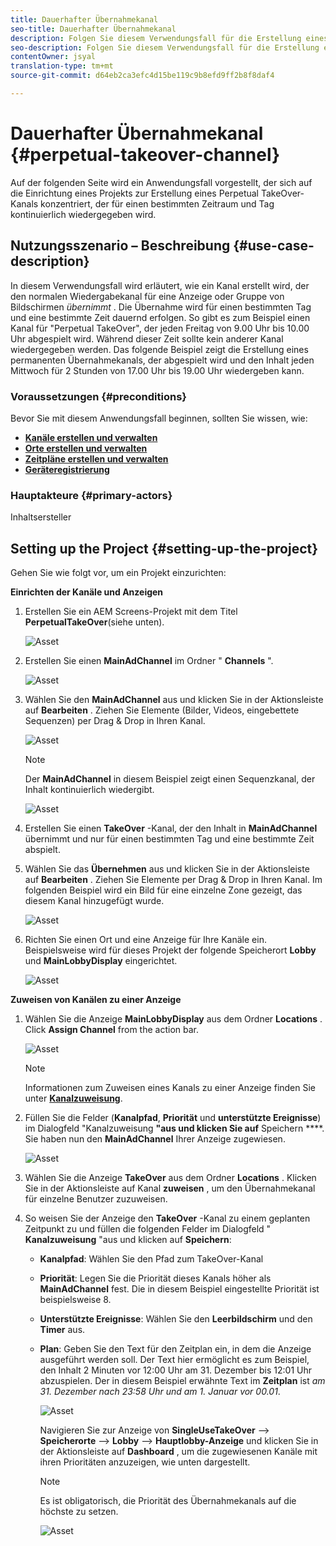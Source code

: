 ```yaml
---
title: Dauerhafter Übernahmekanal
seo-title: Dauerhafter Übernahmekanal
description: Folgen Sie diesem Verwendungsfall für die Erstellung eines permanenten TakeOver-Kanals.
seo-description: Folgen Sie diesem Verwendungsfall für die Erstellung eines permanenten TakeOver-Kanals.
contentOwner: jsyal
translation-type: tm+mt
source-git-commit: d64eb2ca3efc4d15be119c9b8efd9ff2b8f8daf4

---
```



# Dauerhafter Übernahmekanal {#perpetual-takeover-channel}

Auf der folgenden Seite wird ein Anwendungsfall vorgestellt, der sich auf die Einrichtung eines Projekts zur Erstellung eines Perpetual TakeOver-Kanals konzentriert, der für einen bestimmten Zeitraum und Tag kontinuierlich wiedergegeben wird.

## Nutzungsszenario – Beschreibung {#use-case-description}

In diesem Verwendungsfall wird erläutert, wie ein Kanal erstellt wird, der den normalen Wiedergabekanal für eine Anzeige oder Gruppe von Bildschirmen *übernimmt* . Die Übernahme wird für einen bestimmten Tag und eine bestimmte Zeit dauernd erfolgen.
So gibt es zum Beispiel einen Kanal für &quot;Perpetual TakeOver&quot;, der jeden Freitag von 9.00 Uhr bis 10.00 Uhr abgespielt wird. Während dieser Zeit sollte kein anderer Kanal wiedergegeben werden. Das folgende Beispiel zeigt die Erstellung eines permanenten Übernahmekanals, der abgespielt wird und den Inhalt jeden Mittwoch für 2 Stunden von 17.00 Uhr bis 19.00 Uhr wiedergeben kann.

### Voraussetzungen {#preconditions}

Bevor Sie mit diesem Anwendungsfall beginnen, sollten Sie wissen, wie:

* **[Kanäle erstellen und verwalten](managing-channels.md)**
* **[Orte erstellen und verwalten](managing-locations.md)**
* **[Zeitpläne erstellen und verwalten](managing-schedules.md)**
* **[Geräteregistrierung](device-registration.md)**

### Hauptakteure {#primary-actors}

Inhaltsersteller

## Setting up the Project {#setting-up-the-project}

Gehen Sie wie folgt vor, um ein Projekt einzurichten:

**Einrichten der Kanäle und Anzeigen**

1. Erstellen Sie ein AEM Screens-Projekt mit dem Titel **PerpetualTakeOver**(siehe unten).

   ![Asset](assets/single-takeover1.png)

1. Erstellen Sie einen **MainAdChannel** im Ordner &quot; **Channels** &quot;.

   ![Asset](assets/single-takeover2.png)

1. Wählen Sie den **MainAdChannel** aus und klicken Sie in der Aktionsleiste auf **Bearbeiten** . Ziehen Sie Elemente (Bilder, Videos, eingebettete Sequenzen) per Drag &amp; Drop in Ihren Kanal.

   ![Asset](assets/single-takeover2.png)


   >[!NOTE]
   >Der **MainAdChannel** in diesem Beispiel zeigt einen Sequenzkanal, der Inhalt kontinuierlich wiedergibt.

   ![Asset](assets/single-takeover3.png)

1. Erstellen Sie einen **TakeOver** -Kanal, der den Inhalt in **MainAdChannel** übernimmt und nur für einen bestimmten Tag und eine bestimmte Zeit abspielt.

1. Wählen Sie das **Übernehmen** aus und klicken Sie in der Aktionsleiste auf **Bearbeiten** . Ziehen Sie Elemente per Drag &amp; Drop in Ihren Kanal. Im folgenden Beispiel wird ein Bild für eine einzelne Zone gezeigt, das diesem Kanal hinzugefügt wurde.

   ![Asset](assets/single-takeover4.png)

1. Richten Sie einen Ort und eine Anzeige für Ihre Kanäle ein. Beispielsweise wird für dieses Projekt der folgende Speicherort **Lobby** und **MainLobbyDisplay** eingerichtet.

   ![Asset](assets/single-takeover5.png)

**Zuweisen von Kanälen zu einer Anzeige**

1. Wählen Sie die Anzeige **MainLobbyDisplay** aus dem Ordner **Locations** . Click **Assign Channel** from the action bar.

   ![Asset](assets/single-takeover6.png)

   >[!NOTE]
   >Informationen zum Zuweisen eines Kanals zu einer Anzeige finden Sie unter **[Kanalzuweisung](channel-assignment.md)**.

1. Füllen Sie die Felder (**Kanalpfad**, **Priorität** und **unterstützte Ereignisse**) im Dialogfeld &quot;Kanalzuweisung **&quot;aus und klicken Sie auf** Speichern ****. Sie haben nun den **MainAdChannel** Ihrer Anzeige zugewiesen.

   ![Asset](assets/single-takeover7.png)

1. Wählen Sie die Anzeige **TakeOver** aus dem Ordner **Locations** . Klicken Sie in der Aktionsleiste auf Kanal **zuweisen** , um den Übernahmekanal für einzelne Benutzer zuzuweisen.

1. So weisen Sie der Anzeige den **TakeOver** -Kanal zu einem geplanten Zeitpunkt zu und füllen die folgenden Felder im Dialogfeld &quot; **Kanalzuweisung** &quot;aus und klicken auf **Speichern**:

   * **Kanalpfad**: Wählen Sie den Pfad zum TakeOver-Kanal
   * **Priorität**: Legen Sie die Priorität dieses Kanals höher als **MainAdChannel** fest. Die in diesem Beispiel eingestellte Priorität ist beispielsweise 8.
   * **Unterstützte Ereignisse**: Wählen Sie den **Leerbildschirm** und den **Timer** aus.
   * **Plan**: Geben Sie den Text für den Zeitplan ein, in dem die Anzeige ausgeführt werden soll. Der Text hier ermöglicht es zum Beispiel, den Inhalt 2 Minuten vor 12:00 Uhr am 31. Dezember bis 12:01 Uhr abzuspielen.
Der in diesem Beispiel erwähnte Text im **Zeitplan** ist *am 31. Dezember nach 23:58 Uhr und am 1. Januar vor 00.01*.

      ![Asset](assets/single-takeover8.png)

      Navigieren Sie zur Anzeige von **SingleUseTakeOver** —> **Speicherorte** —> **Lobby** —> **Hauptlobby-Anzeige** und klicken Sie in der Aktionsleiste auf **Dashboard** , um die zugewiesenen Kanäle mit ihren Prioritäten anzuzeigen, wie unten dargestellt.

      >[!NOTE]
      >Es ist obligatorisch, die Priorität des Übernahmekanals auf die höchste zu setzen.

      ![Asset](assets/single-takeover9.png)

